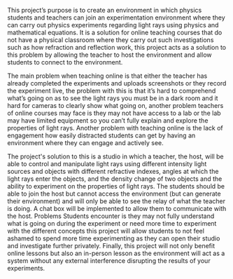 This project’s purpose is to create an environment in which physics students and teachers can join an experimentation environment where they can carry out physics experiments regarding light rays using physics and mathematical equations. It is a solution for online teaching courses that do not have a physical classroom where they carry out such investigations such as how refraction and reflection work, this project acts as a solution to this problem by allowing the teacher to host the environment and allow students to connect to the environment.

The main problem when teaching online is that either the teacher has already completed the experiments and uploads screenshots or they record the experiment live, the problem with this is that it’s hard to comprehend what’s going on as to see the light rays you must be in a dark room and it hard for cameras to clearly show what going on, another problem teachers of online courses may face is they may not have access to a lab or the lab may have limited equipment so you can’t fully explain and explore the properties of light rays. Another problem with teaching online is the lack of engagement how easily distracted students can get by having an environment where they can engage and actively see.

The project's solution to this is a studio in which a teacher, the host, will be able to control and manipulate light rays using different intensity light sources and objects with different refractive indexes, angles at which the light rays enter the objects, and the density change of two objects and the ability to experiment on the properties of light rays. The students should be able to join the host but cannot access the environment (but can generate their environment) and will only be able to see the relay of what the teacher is doing. A chat box will be implemented to allow them to communicate with the host. Problems Students encounter is they may not fully understand what is going on during the experiment or need more time to experiment with the different concepts this project will allow students to not feel ashamed to spend more time experimenting as they can open their studio and investigate further privately. Finally, this project will not only benefit online lessons but also an in-person lesson as the environment will act as a system without any external interference disrupting the results of your experiments.
